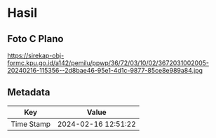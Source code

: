 # Hasil

## Foto C Plano

https://sirekap-obj-formc.kpu.go.id/a142/pemilu/ppwp/36/72/03/10/02/3672031002005-20240216-115356--2d8bae46-95e1-4d1c-9877-85ce8e989a84.jpg


## Metadata

| Key        | Value               |
| ---------- | ------------------- |
| Time Stamp | 2024-02-16 12:51:22 |



